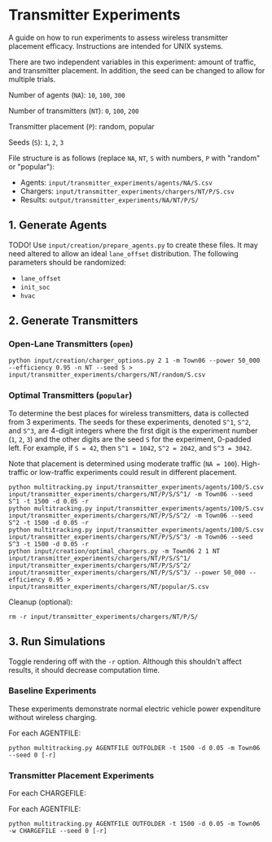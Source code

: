 # Transmitter Experiments
A guide on how to run experiments to assess wireless transmitter placement efficacy. Instructions are intended for UNIX systems.

There are two independent variables in this experiment: amount of traffic, and transmitter placement. In addition, the seed can be changed to allow for multiple trials.

Number of agents (`NA`): `10`, `100`, `300`

Number of transmitters (`NT`): `0`, `100`, `200`

Transmitter placement (`P`): random, popular

Seeds (`S`): `1`, `2`, `3`

File structure is as follows (replace `NA`, `NT`, `S` with numbers, `P` with "random" or "popular"):
- Agents: `input/transmitter_experiments/agents/NA/S.csv`
- Chargers: `input/transmitter_experiments/chargers/NT/P/S.csv`
- Results: `output/transmitter_experiments/NA/NT/P/S/`


## 1. Generate Agents
TODO!
Use `input/creation/prepare_agents.py` to create these files. It may need altered to allow an ideal `lane_offset` distribution.
The following parameters should be randomized:
- `lane_offset`
- `init_soc`
- `hvac`


## 2. Generate Transmitters
### Open-Lane Transmitters (`open`)
```
python input/creation/charger_options.py 2 1 -m Town06 --power 50_000 --efficiency 0.95 -n NT --seed S > input/transmitter_experiments/chargers/NT/random/S.csv
```

### Optimal Transmitters (`popular`)
To determine the best places for wireless transmitters, data is collected from 3 experiments. The seeds for these experiments, denoted `S^1`, `S^2`, and `S^3`, are 4-digit integers where the first digit is the experiment number (`1`, `2`, `3`) and the other digits are the seed `S` for the experiment, 0-padded left. For example, if `S = 42`, then `S^1 = 1042`, `S^2 = 2042`, and `S^3 = 3042`.

Note that placement is determined using moderate traffic (`NA = 100`). High-traffic or low-traffic experiments could result in different placement.
```
python multitracking.py input/transmitter_experiments/agents/100/S.csv input/transmitter_experiments/chargers/NT/P/S/S^1/ -m Town06 --seed S^1 -t 1500 -d 0.05 -r
python multitracking.py input/transmitter_experiments/agents/100/S.csv input/transmitter_experiments/chargers/NT/P/S/S^2/ -m Town06 --seed S^2 -t 1500 -d 0.05 -r
python multitracking.py input/transmitter_experiments/agents/100/S.csv input/transmitter_experiments/chargers/NT/P/S/S^3/ -m Town06 --seed S^3 -t 1500 -d 0.05 -r
python input/creation/optimal_chargers.py -m Town06 2 1 NT input/transmitter_experiments/chargers/NT/P/S/S^1/ input/transmitter_experiments/chargers/NT/P/S/S^2/ input/transmitter_experiments/chargers/NT/P/S/S^3/ --power 50_000 --efficiency 0.95 > input/transmitter_experiments/chargers/NT/popular/S.csv
```
Cleanup (optional):
```
rm -r input/transmitter_experiments/chargers/NT/P/S/
```

## 3. Run Simulations
Toggle rendering off with the `-r` option. Although this shouldn't affect results, it should decrease computation time.

### Baseline Experiments
These experiments demonstrate normal electric vehicle power expenditure without wireless charging.

For each AGENTFILE:
```
python multitracking.py AGENTFILE OUTFOLDER -t 1500 -d 0.05 -m Town06 --seed 0 [-r]
```

### Transmitter Placement Experiments
For each CHARGEFILE:

For each AGENTFILE:
```
python multitracking.py AGENTFILE OUTFOLDER -t 1500 -d 0.05 -m Town06 -w CHARGEFILE --seed 0 [-r]
```
